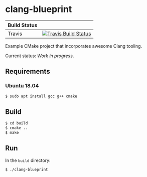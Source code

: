 # clang-blueprint

| Build Status |                                                                                |
|--------------|--------------------------------------------------------------------------------|
| Travis       | [![Travis Build Status][travis-build-status-svg]][travis-build-status]         |

Example CMake project that incorporates awesome Clang tooling.

Current status: *Work in progress*.

## Requirements

### Ubuntu 18.04

```bash
$ sudo apt install gcc g++ cmake
```

## Build

```bash
$ cd build
$ cmake ..
$ make
```

## Run

In the `build` directory:

```
$ ./clang-blueprint
```

<!-- Badges -->
[travis-build-status]: https://travis-ci.org/johnthagen/clang-blueprint
[travis-build-status-svg]: https://travis-ci.org/johnthagen/clang-blueprint.svg?branch=master
